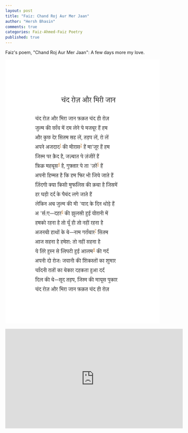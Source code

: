 ```yaml
---
layout: post
title: "Faiz: Chand Roj Aur Mer Jaan"
author: "Hersh Bhasin"
comments: true
categories: Faiz-Ahmed-Faiz Poetry
published: true
---
```



Faiz's poem, "Chand Roj Aur Mer Jaan":  A few days more my love.

![faiz-chand-roj-aur](../assets/faiz-chand-roj-aur.png)

 

<iframe width="560" height="315" src="https://www.youtube.com/embed/LQzeAc9vick" frameborder="0" allow="accelerometer; autoplay; encrypted-media; gyroscope; picture-in-picture" allowfullscreen></iframe>
